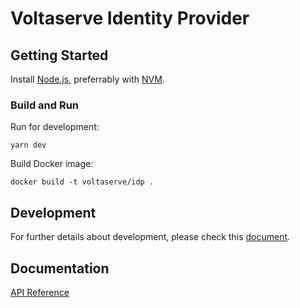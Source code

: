 # Voltaserve Identity Provider

## Getting Started

Install [Node.js](https://nodejs.org/en/download), preferrably with [NVM](https://github.com/nvm-sh/nvm).

### Build and Run

Run for development:

```shell
yarn dev
```

Build Docker image:

```shell
docker build -t voltaserve/idp .
```

## Development

For further details about development, please check this [document](./DEVELOPMENT.md).

## Documentation

[API Reference](https://voltaserve.com/idp-docs/)

